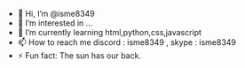 - 👋 Hi, I’m @isme8349
- 👀 I’m interested in ...
- 🌱 I’m currently learning html,python,css,javascript
- 📫 How to reach me discord : isme8349 , skype : isme8349
- ⚡ Fun fact: The sun has our back.

<!---
isme8349/isme8349 is a ✨ special ✨ repository because its `README.md` (this file) appears on your GitHub profile.
You can click the Preview link to take a look at your changes.
--->
